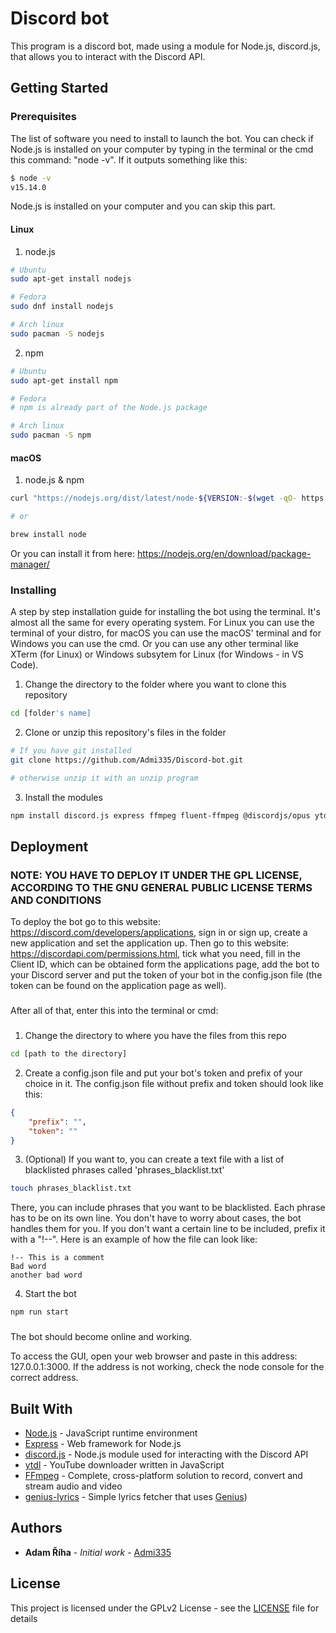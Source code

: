# Discord bot

This program is a discord bot, made using a module for Node.js, discord.js, that allows you to interact with the Discord API.

## Getting Started

### Prerequisites

The list of software you need to install to launch the bot.
You can check if Node.js is installed on your computer by typing in the terminal or the cmd this command: "node -v". If it outputs something like this: 

```bash
$ node -v
v15.14.0
```

Node.js is installed on your computer and you can skip this part.

#### Linux

1. node.js

```bash
# Ubuntu
sudo apt-get install nodejs

# Fedora
sudo dnf install nodejs

# Arch linux
sudo pacman -S nodejs
```

2. npm

```bash
# Ubuntu
sudo apt-get install npm

# Fedora
# npm is already part of the Node.js package

# Arch linux
sudo pacman -S npm
```

#### macOS

1. node.js & npm

```bash
curl "https://nodejs.org/dist/latest/node-${VERSION:-$(wget -qO- https://nodejs.org/dist/latest/ | sed -nE 's|.*>node-(.*)\.pkg</a>.*|\1|p')}.pkg" > "$HOME/Downloads/node-latest.pkg" && sudo installer -store -pkg "$HOME/Downloads/node-latest.pkg" -target "/"

# or

brew install node
```

Or you can install it from here:
https://nodejs.org/en/download/package-manager/

### Installing

A step by step installation guide for installing the bot using the terminal.
It's almost all the same for every operating system.
For Linux you can use the terminal of your distro, for macOS you can use the macOS' terminal and for Windows you can use the cmd.
Or you can use any other terminal like XTerm (for Linux) or Windows subsytem for Linux (for Windows - in VS Code).


1. Change the directory to the folder where you want to clone this repository

```bash
cd [folder's name]
```

2. Clone or unzip this repository's files in the folder

```bash
# If you have git installed
git clone https://github.com/Admi335/Discord-bot.git

# otherwise unzip it with an unzip program
```

3. Install the modules

```bash
npm install discord.js express ffmpeg fluent-ffmpeg @discordjs/opus ytdl-core genius-lyrics
```

## Deployment

### NOTE: YOU HAVE TO DEPLOY IT UNDER THE GPL LICENSE, ACCORDING TO THE GNU GENERAL PUBLIC LICENSE TERMS AND CONDITIONS

To deploy the bot go to this website: https://discord.com/developers/applications, sign in or sign up, create a new application and set the application up. Then go to this website: https://discordapi.com/permissions.html, tick what you need, fill in the Client ID, which can be obtained form the applications page, add the bot to your Discord server and put the token of your bot in the config.json file (the token can be found on the application page as well).

###

After all of that, enter this into the terminal or cmd:

###

1. Change the directory to where you have the files from this repo

```bash
cd [path to the directory]
```

2. Create a config.json file and put your bot's token and prefix of your choice in it. The config.json file without prefix and token should look like this:

```json
{
    "prefix": "",
    "token": ""
}
```

3. (Optional) If you want to, you can create a text file with a list of blacklisted phrases called 'phrases_blacklist.txt'

```bash
touch phrases_blacklist.txt
```

There, you can include phrases that you want to be blacklisted. Each phrase has to be on its own line. You don't have to worry about cases, the bot handles them for you. If you don't want a certain line to be included, prefix it with a "!--". Here is an example of how the file can look like:

```
!-- This is a comment
Bad word
another bad word
```

4. Start the bot

```bash
npm run start
```

###

The bot should become online and working.

To access the GUI, open your web browser and paste in this address: 127.0.0.1:3000. If the address is not working, check the node console for the correct address.

## Built With

* [Node.js](https://nodejs.org/) - JavaScript runtime environment
* [Express](https://express.js.com/) - Web framework for Node.js
* [discord.js](https://discord.js.org/) - Node.js module used for interacting with the Discord API
* [ytdl](https://www.npmjs.com/package/ytdl) - YouTube downloader written in JavaScript
* [FFmpeg](https://ffmpeg.org/) - Complete, cross-platform solution to record, convert and stream audio and video
* [genius-lyrics](https://www.npmjs.com/package/genius-lyrics) - Simple lyrics fetcher that uses [Genius](https://genius.com/))

## Authors

* **Adam Říha** - *Initial work* - [Admi335](https://github.com/Admi335)

## License

This project is licensed under the GPLv2 License - see the [LICENSE](LICENSE) file for details
